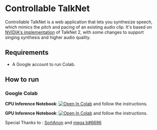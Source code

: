 # Controllable TalkNet 
Controllable TalkNet is a web application that lets you synthesize speech, 
which mimics the pitch and pacing of an existing audio clip. It's based on [NVIDIA's implementation](https://github.com/NVIDIA/NeMo)
of TalkNet 2, with some changes to support singing synthesis and higher audio quality.

## Requirements
* A Google account to run Colab.

## How to run
### Google Colab

**CPU Inference Notebook**: <a href="https://colab.research.google.com/github/justinjohn0306/ControllableTalkNet/blob/main/ControllableTalkNet(CPU).ipynb" target="_parent"><img src="https://colab.research.google.com/assets/colab-badge.svg" alt="Open In Colab"/></a> and follow the instructions.

**GPU Inference Notebook**: <a href="https://colab.research.google.com/github/justinjohn0306/ControllableTalkNet/blob/main/Controllable_TalkNet(GPU).ipynb" target="_parent"><img src="https://colab.research.google.com/assets/colab-badge.svg" alt="Open In Colab"/></a> and follow the instructions.

Special Thanks to : [SortAnon](https://github.com/SortAnon) and [mega b#6696](https://github.com/johnpaulbin)
